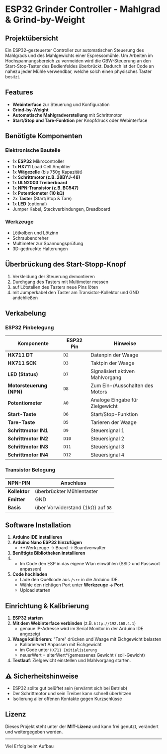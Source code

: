 # ESP32 Grinder Controller - Mahlgrad & Grind-by-Weight

##  Projektübersicht
Ein ESP32-gesteuerter Controller zur automatischen Steuerung des Mahlgrads und des Mahlgewichts einer Espressomühle.
Um Arbeiten im Hochspannungsbereich zu vermeiden wird die GBW-Steuerung an den Start-Stop-Taster des Bedienfeldes überbrückt. 
Dadurch ist der Code an nahezu jeder Mühle verwendbar, welche solch einen physisches Taster besitzt.


##  Features
-  **Webinterface** zur Steuerung und Konfiguration
-  **Grind-by-Weight**
-  **Automatische Mahlgradverstellung** mit Schrittmotor
-  **Start/Stop und Tare-Funktion** per Knopfdruck oder Webinterface

##  Benötigte Komponenten
### **Elektronische Bauteile**
- 1x **ESP32** Mikrocontroller
- 1x **HX711** Load Cell Amplifier
- 1x **Wägezelle** (bis 750g Kapazität)
- 1x **Schrittmotor (z.B. 28BYJ-48)**
- 1x **ULN2003 Treiberboard**
- 1x **NPN-Transistor (z.B. BC547)**
- 1x **Potentiometer (10 kΩ)**
- 2x **Taster** (Start/Stop & Tare)
- 1x **LED** (optional)
- Jumper Kabel, Steckverbindungen, Breadboard

### **Werkzeuge**
- Lötkolben und Lötzinn
- Schraubendreher
- Multimeter zur Spannungsprüfung
- 3D-gedruckte Halterungen


##  Überbrückung des Start-Stopp-Knopf
1. Verkleidung der Steuerung demontieren
2. Durchgang des Tasters mit Multimeter messen
3. auf Lötstellen des Tasters neue Pins löten
4. mit Jumperkabel den Taster am Transistor-Kollektor und GND andchließen

##  Verkabelung
### **ESP32 Pinbelegung**
| Komponente               | ESP32 Pin  | Hinweise |
|--------------------------|-------------|------------|
| **HX711 DT**               | `D2`         | Datenpin der Waage |
| **HX711 SCK**              | `D3`         | Taktpin der Waage |
| **LED (Status)**           | `D7`         | Signalisiert aktiven Mahlvorgang |
| **Motorsteuerung (NPN)**   | `D8`         | Zum Ein-/Ausschalten des Motors |
| **Potentiometer**          | `A0`         | Analoge Eingabe für Zielgewicht |
| **Start-Taste**            | `D6`         | Start/Stop-Funktion |
| **Tare-Taste**             | `D5`         | Tarieren der Waage |
| **Schrittmotor IN1**       | `D9`         | Steuersignal 1 |
| **Schrittmotor IN2**       | `D10`        | Steuersignal 2 |
| **Schrittmotor IN3**       | `D11`        | Steuersignal 3 |
| **Schrittmotor IN4**       | `D12`        | Steuersignal 4 |

### Transistor Belegung
| NPN-PIN               | Anschluss  | 
|-----------------|-------------|
| **Kollektor**   | überbrückter Mühlentaster |
| **Emitter**     | GND |
| **Basis**       | über Vorwiderstand (1kΩ) auf `D8` |

##  Software Installation
1. **Arduino IDE installieren**
2. **Arduino Nano ESP32 hinzufügen**
   - **Werkzeuge → Board → Boardverwalter
3. **Benötigte Bibliotheken installieren**
4. -  Im Code den ESP in das eigene Wlan einwählen (SSID und Passwort anpassen)
5. **Code hochladen**
   - Lade den Quellcode aus `/src` in die Arduino IDE.
   - Wähle den richtigen Port unter **Werkzeuge → Port**.
   - Upload starten

##  Einrichtung & Kalibrierung
1. **ESP32 starten**
2. **Mit dem Webinterface verbinden** (z.B. `http://192.168.4.1`)
    - genaue IP-Adresse wird im Serial Monitor in der Arduino IDE angezeigt
4. **Waage kalibrieren**: "Tare" drücken und Waage mit Eichgewicht belasten
     - Kalibrierwert Anpassen mit Eichgewicht
     - im Code unter `HX711 Initialisierung`
     - neuerWert = alterWert*(gemessenes Gewicht / soll-Gewicht)
6. **Testlauf**: Zielgewicht einstellen und Mahlvorgang starten.


## ⚠️ Sicherheitshinweise
- ESP32 sollte gut belüftet sein (erwärmt sich bei Betrieb)
- Der Schrittmotor und sein Treiber kann schnell überhitzen
- Isolierung aller offenen Kontakte gegen Kurzschlüsse



##  Lizenz
Dieses Projekt steht unter der **MIT-Lizenz** und kann frei genutzt, verändert und weitergegeben werden.

---

Viel Erfolg beim Aufbau
